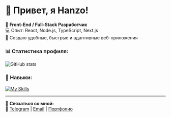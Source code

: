 # 👋 Привет, я Hanzo!  

🚀 **Front-End / Full-Stack Разработчик**  
💻 Опыт: React, Node.js, TypeScript, Next.js  
🎯 Создаю удобные, быстрые и адаптивные веб-приложения  

### 📊 Статистика профиля:  
![GitHub stats](https://github-readme-stats.vercel.app/api?username=FarkhodovIslom&show_icons=true&theme=radical)

### 🚀 Навыки:  
[![My Skills](https://skillicons.dev/icons?i=html,css,sass,figma,js,react,ts,nextjs,nodejs,express,tailwind,mongodb,postgres,git,github)](https://skillicons.dev)

---
📩 **Связаться со мной:**  
📌 [Telegram](https://t.me/Farkhodov_2077) | [Email](mailto:farkhodovislom2006@gmail.com) | [Портфолио](https://hanzo-dev.uz)
